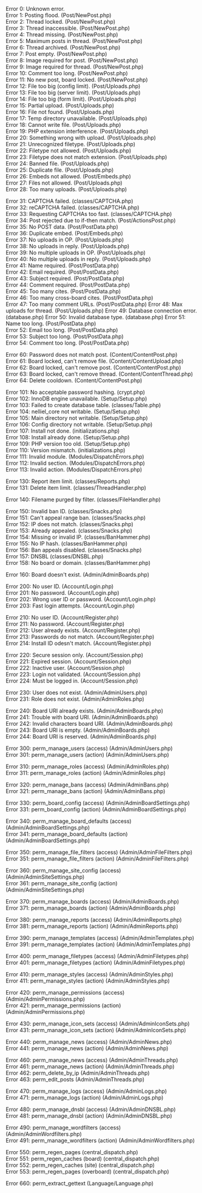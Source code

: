 Error 0: Unknown error.  
Error 1: Posting flood. (Post/NewPost.php)  
Error 2: Thread locked. (Post/NewPost.php)  
Error 3: Thread inaccessible. (Post/NewPost.php)  
Error 4: Thread missing. (Post/NewPost.php)  
Error 5: Maximum posts in thread. (Post/NewPost.php)  
Error 6: Thread archived. (Post/NewPost.php)  
Error 7: Post empty. (Post/NewPost.php)  
Error 8: Image required for post. (Post/NewPost.php)  
Error 9: Image required for thread. (Post/NewPost.php)  
Error 10: Comment too long. (Post/NewPost.php)  
Error 11: No new post, board locked. (Post/NewPost.php)  
Error 12: File too big (config limit). (Post/Uploads.php)  
Error 13: File too big (server limit). (Post/Uploads.php)  
Error 14: File too big (form limit). (Post/Uploads.php)  
Error 15: Partial upload. (Post/Uploads.php)  
Error 16: File not found. (Post/Uploads.php)  
Error 17: Temp directory unavailable. (Post/Uploads.php)  
Error 18: Cannot write file. (Post/Uploads.php)  
Error 19: PHP extension interference. (Post/Uploads.php)  
Error 20: Something wrong with upload. (Post/Uploads.php)  
Error 21: Unrecognized filetype. (Post/Uploads.php)  
Error 22: Filetype not allowed. (Post/Uploads.php)  
Error 23: Filetype does not match extension. (Post/Uploads.php)  
Error 24: Banned file. (Post/Uploads.php)  
Error 25: Duplicate file. (Post/Uploads.php)  
Error 26: Embeds not allowed. (Post/Embeds.php)  
Error 27: Files not allowed. (Post/Uploads.php)  
Error 28: Too many uploads. (Post/Uploads.php)  

Error 31: CAPTCHA failed. (classes/CAPTCHA.php)  
Error 32: reCAPTCHA failed. (classes/CAPTCHA.php)  
Error 33: Requesting CAPTCHAs too fast. (classes/CAPTCHA.php)  
Error 34: Post rejected due to if-then match. (Post/ActionsPost.php)  
Error 35: No POST data. (Post/PostData.php)  
Error 36: Duplicate embed. (Post/Embeds.php)  
Error 37: No uploads in OP. (Post/Uploads.php)  
Error 38: No uploads in reply. (Post/Uploads.php)  
Error 39: No multiple uploads in OP. (Post/Uploads.php)  
Error 40: No multiple uploads in reply. (Post/Uploads.php)   
Error 41: Name required. (Post/PostData.php)  
Error 42: Email required. (Post/PostData.php)  
Error 43: Subject required. (Post/PostData.php)  
Error 44: Comment required. (Post/PostData.php)  
Error 45: Too many cites. (Post/PostData.php)  
Error 46: Too many cross-board cites. (Post/PostData.php)  
Error 47: Too many comment URLs. (Post/PostData.php) 
Error 48: Max uploads for thread. (Post/Uploads.php) 
Error 49: Database connection error. (database.php) 
Error 50: Invalid database type. (database.php) 
Error 51: Name too long. (Post/PostData.php)  
Error 52: Email too long. (Post/PostData.php)  
Error 53: Subject too long. (Post/PostData.php)  
Error 54: Comment too long. (Post/PostData.php)  

Error 60: Password does not match post. (Content/ContentPost.php)  
Error 61: Board locked, can't remove file. (Content/ContentUpload.php)  
Error 62: Board locked, can't remove post. (Content/ContentPost.php)  
Error 63: Board locked, can't remove thread. (Content/ContentThread.php)  
Error 64: Delete cooldown. (Content/ContentPost.php)  

Error 101: No acceptable password hashing. (crypt.php)  
Error 102: InnoDB engine unavailable. (Setup/Setup.php)  
Error 103: Failed to create database table. (classes/Table.php)  
Error 104: nelliel_core not writable. (Setup/Setup.php)  
Error 105: Main directory not writable. (Setup/Setup.php)  
Error 106: Config directory not writable. (Setup/Setup.php)  
Error 107: Install not done. (initializations.php)  
Error 108: Install already done. (Setup/Setup.php)  
Error 109: PHP version too old. (Setup/Setup.php)   
Error 110: Version mismatch. (initializations.php)    
Error 111: Invalid module. (Modules/DispatchErrors.php)   
Error 112: Invalid section. (Modules/DispatchErrors.php)   
Error 113: Invalid action. (Modules/DispatchErrors.php)   

Error 130: Report item limit. (classes/Reports.php)  
Error 131: Delete item limit. (classes/ThreadHandler.php)  

Error 140: Filename purged by filter. (classes/FileHandler.php)  

Error 150: Invalid ban ID. (classes/Snacks.php)  
Error 151: Can't appeal range ban. (classes/Snacks.php)  
Error 152: IP does not match. (classes/Snacks.php)  
Error 153: Already appealed. (classes/Snacks.php)  
Error 154: Missing or invalid IP. (classes/BanHammer.php)  
Error 155: No IP hash. (classes/BanHammer.php)  
Error 156: Ban appeals disabled. (classes/Snacks.php)  
Error 157: DNSBL (classes/DNSBL.php)  
Error 158: No board or domain. (classes/BanHammer.php)  

Error 160: Board doesn't exist. (Admin/AdminBoards.php) 

Error 200: No user ID. (Account/Login.php)  
Error 201: No password. (Account/Login.php)  
Error 202: Wrong user ID or password. (Account/Login.php)  
Error 203: Fast login attempts. (Account/Login.php)  

Error 210: No user ID. (Account/Register.php)  
Error 211: No password. (Account/Register.php)  
Error 212: User already exists. (Account/Register.php)  
Error 213: Passwords do not match. (Account/Register.php)  
Error 214: Install ID odesn't match. (Account/Register.php)  

Error 220: Secure session only. (Account/Session.php)  
Error 221: Expired session. (Account/Session.php)  
Error 222: Inactive user. (Account/Session.php)  
Error 223: Login not validated. (Account/Session.php)  
Error 224: Must be logged in. (Account/Session.php)  

Error 230: User does not exist. (Admin/AdminUsers.php)  
Error 231: Role does not exist. (Admin/AdminRoles.php)  

Error 240: Board URI already exists. (Admin/AdminBoards.php)  
Error 241: Trouble with board URI. (Admin/AdminBoards.php)  
Error 242: Invalid characters board URI. (Admin/AdminBoards.php)  
Error 243: Board URI is empty. (Admin/AdminBoards.php)  
Error 244: Board URI is reserved. (Admin/AdminBoards.php)  

Error 300: perm_manage_users (access) (Admin/AdminUsers.php)  
Error 301: perm_manage_users (action) (Admin/AdminUsers.php)   

Error 310: perm_manage_roles (access) (Admin/AdminRoles.php)  
Error 311: perm_manage_roles (action) (Admin/AdminRoles.php)   

Error 320: perm_manage_bans (access) (Admin/AdminBans.php)  
Error 321: perm_manage_bans (action) (Admin/AdminBans.php)  

Error 330: perm_board_config (access) (Admin/AdminBoardSettings.php)  
Error 331: perm_board_config (action) (Admin/AdminBoardSettings.php)  

Error 340: perm_manage_board_defaults (access) (Admin/AdminBoardSettings.php)  
Error 341: perm_manage_board_defaults (action) (Admin/AdminBoardSettings.php)  

Error 350: perm_manage_file_filters (access) (Admin/AdminFileFilters.php)  
Error 351: perm_manage_file_filters (action) (Admin/AdminFileFilters.php)  

Error 360: perm_manage_site_config (access) (Admin/AdminSiteSettings.php)  
Error 361: perm_manage_site_config (action) (Admin/AdminSiteSettings.php)  

Error 370: perm_manage_boards (access) (Admin/AdminBoards.php)  
Error 371: perm_manage_boards (action) (Admin/AdminBoards.php)  

Error 380: perm_manage_reports (access) (Admin/AdminReports.php)  
Error 381: perm_manage_reports (action) (Admin/AdminReports.php)  

Error 390: perm_manage_templates (access) (Admin/AdminTemplates.php)  
Error 391: perm_manage_templates (action) (Admin/AdminTemplates.php)  

Error 400: perm_manage_filetypes (access) (Admin/AdminFiletypes.php)  
Error 401: perm_manage_filetypes (action) (Admin/AdminFiletypes.php)  

Error 410: perm_manage_styles (access) (Admin/AdminStyles.php)  
Error 411: perm_manage_styles (action) (Admin/AdminStyles.php)  

Error 420: perm_manage_permissions (access) (Admin/AdminPermissions.php)  
Error 421: perm_manage_permissions (action) (Admin/AdminPermissions.php)  

Error 430: perm_manage_icon_sets (access) (Admin/AdminIconSets.php)  
Error 431: perm_manage_icon_sets (action) (Admin/AdminIconSets.php)  

Error 440: perm_manage_news (access) (Admin/AdminNews.php)  
Error 441: perm_manage_news (action) (Admin/AdminNews.php)  

Error 460: perm_manage_news (access) (Admin/AdminThreads.php)  
Error 461: perm_manage_news (action) (Admin/AdminThreads.php)  
Error 462: perm_delete_by_ip (Admin/AdminThreads.php)  
Error 463: perm_edit_posts (Admin/AdminThreads.php)  

Error 470: perm_manage_logs (access) (Admin/AdminLogs.php)  
Error 471: perm_manage_logs (action) (Admin/AdminLogs.php)  

Error 480: perm_manage_dnsbl (access) (Admin/AdminDNSBL.php)  
Error 481: perm_manage_dnsbl (action) (Admin/AdminDNSBL.php)  

Error 490: perm_manage_wordfilters (access) (Admin/AdminWordfilters.php)  
Error 491: perm_manage_wordfilters (action) (Admin/AdminWordfilters.php)  

Error 550: perm_regen_pages (central_dispatch.php)  
Error 551: perm_regen_caches (board) (central_dispatch.php)  
Error 552: perm_regen_caches (site) (central_dispatch.php)  
Error 553: perm_regen_pages (overboard) (central_dispatch.php)  

Error 660: perm_extract_gettext (Language/Language.php) 